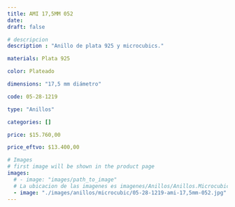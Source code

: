 ```yaml
---
title: AMI 17,5MM 052
date: 
draft: false

# descripcion
description : "Anillo de plata 925 y microcubics."

materials: Plata 925

color: Plateado

dimensions: "17,5 mm diámetro"

code: 05-28-1219

type: "Anillos"

categories: []

price: $15.760,00

price_eftvo: $13.400,00

# Images
# first image will be shown in the product page
images:
  # - image: "images/path_to_image"
  # La ubicacion de las imagenes es imagenes/Anillos/Anillos.Microcubic/05-28-1219-ami-17,5mm-052
  - image: "./images/anillos/microcubic/05-28-1219-ami-17,5mm-052.jpg"
---
```

